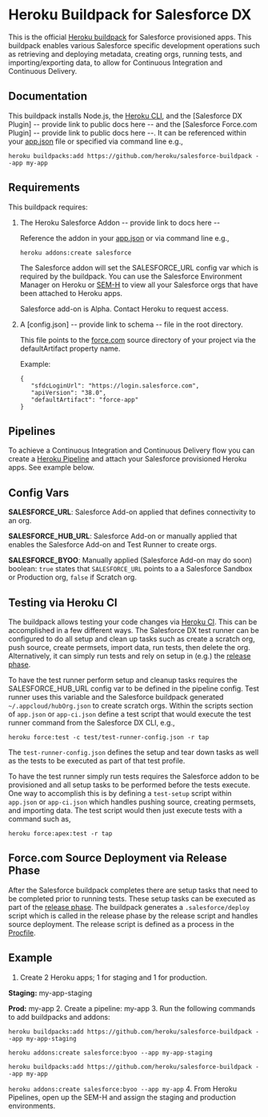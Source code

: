# Heroku Buildpack for Salesforce DX

This is the official [Heroku buildpack](http://devcenter.heroku.com/articles/buildpacks) for Salesforce provisioned apps.
This buildpack enables various Salesforce specific development operations such as retrieving and deploying metadata,
creating orgs, running tests, and importing/exporting data, to allow for Continuous Integration and Continuous Delivery.

## Documentation
This buildpack installs Node.js, the [Heroku CLI](https://devcenter.heroku.com/articles/heroku-command-line),
and the [Salesforce DX Plugin] -- provide link to public docs here -- and the [Salesforce Force.com Plugin] -- provide link to public docs here --.  It can be referenced within your
[app.json](https://devcenter.heroku.com/articles/app-json-schema) file or specified via command line e.g.,
```
heroku buildpacks:add https://github.com/heroku/salesforce-buildpack --app my-app
```

## Requirements
This buildpack requires:

1. The Heroku Salesforce Addon -- provide link to docs here --

   Reference the addon in your [app.json](https://devcenter.heroku.com/articles/app-json-schema) or via command line e.g.,
   ```
   heroku addons:create salesforce
   ```
   The Salesforce addon will set the SALESFORCE_URL config var which is required by the buildpack.  You can use the
   Salesforce Environment Manager on Heroku or [SEM-H](https://gist.github.com/simpsoka/c584c65d655268eaf26ec487bf6b8295)
   to view all your Salesforce orgs that have been attached to Heroku apps.
   
   Salesforce add-on is Alpha.  Contact Heroku to request access. 
   
2. A [config.json] -- provide link to schema -- file in the root directory.

   This file points to the [force.com](https://www.salesforce.com/products/platform/products/force/) source directory
   of your project via the defaultArtifact property name.
   
   Example:
   ```
   {
      "sfdcLoginUrl": "https://login.salesforce.com",
      "apiVersion": "38.0",
      "defaultArtifact": "force-app"
   }
   ```

## Pipelines
To achieve a Continuous Integration and Continuous Delivery flow you can create a [Heroku Pipeline](https://devcenter.heroku.com/articles/pipelines) and attach your Salesforce provisioned Heroku apps.  See example below.

## Config Vars
**SALESFORCE_URL**: Salesforce Add-on applied that defines connectivity to an org.

**SALESFORCE_HUB_URL**: Salesforce Add-on or manually applied that enables the Salesforce Add-on and Test Runner to create orgs.

**SALESFORCE_BYOO**: Manually applied (Salesforce Add-on may do soon) boolean: `true` states that `SALESFORCE_URL` points to a a Salesforce Sandbox or Production org, `false` if Scratch org.

## Testing via Heroku CI
The buildpack allows testing your code changes via [Heroku CI](https://devcenter.heroku.com/articles/heroku-ci-prerelease).
This can be accomplished in a few different ways.  The Salesforce DX test runner can be configured to do all setup and
clean up tasks such as create a scratch org, push source, create permsets, import data, run tests, then delete the org.
Alternatively, it can simply run tests and rely on setup in (e.g.) the [release phase](https://devcenter.heroku.com/articles/release-phase).

To have the test runner perform setup and cleanup tasks requires the SALESFORCE_HUB_URL config var to be defined in the
pipeline config.  Test runner uses this variable and the Salesforce buildpack generated `~/.appcloud/hubOrg.json` to
create scratch orgs.  Within the scripts section of `app.json` or `app-ci.json` define a test script that would execute
the test runner command from the Salesforce DX CLI, e.g.,
```
heroku force:test -c test/test-runner-config.json -r tap
```
The `test-runner-config.json` defines the setup and tear down tasks as well as the tests to be executed as part of that
test profile.

To have the test runner simply run tests requires the Salesforce addon to be provisioned and all setup tasks to be performed before the
tests execute.  One way to accomplish this is by defining a `test-setup` script within `app.json` or `app-ci.json` which handles
pushing source, creating permsets, and importing data.  The test script would then just execute tests with a command
such as,
```
heroku force:apex:test -r tap
```

## Force.com Source Deployment via Release Phase
After the Salesforce buildpack completes there are setup tasks that need to be completed prior to running tests.  These
setup tasks can be executed as part of the [release phase](https://devcenter.heroku.com/articles/release-phase).  The
buildpack generates a `.salesforce/deploy` script which is called in the release phase by the release script and handles
source deployment.  The release script is defined as a process in the [Procfile](https://devcenter.heroku.com/articles/procfile).

## Example
1. Create 2 Heroku apps; 1 for staging and 1 for production.

  **Staging:** my-app-staging

  **Prod:** my-app
2. Create a pipeline: my-app
3. Run the following commands to add buildpacks and addons:

  `heroku buildpacks:add https://github.com/heroku/salesforce-buildpack --app my-app-staging`

  `heroku addons:create salesforce:byoo --app my-app-staging`

  `heroku buildpacks:add https://github.com/heroku/salesforce-buildpack --app my-app`

  `heroku addons:create salesforce:byoo --app my-app`
4. From Heroku Pipelines, open up the SEM-H and assign the staging and production environments.
